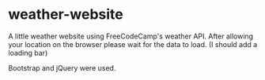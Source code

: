 # weather-website
A little weather website using FreeCodeCamp's weather API. After allowing your location on the browser please wait for the data to load. (I should add a loading bar)

Bootstrap and jQuery were used.
